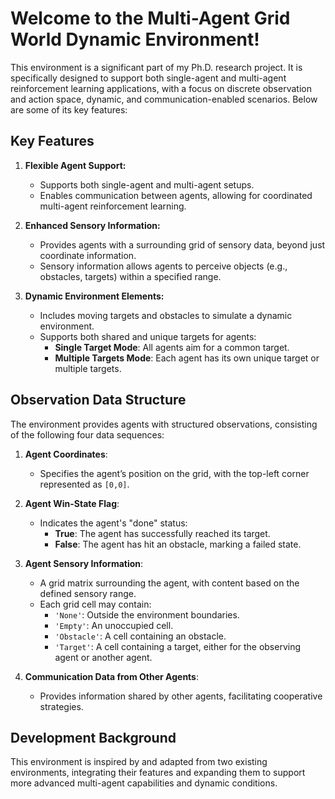 # Welcome to the Multi-Agent Grid World Dynamic Environment!

This environment is a significant part of my Ph.D. research project. It is specifically designed to support both single-agent and multi-agent reinforcement learning applications, with a focus on discrete observation and action space, dynamic, and communication-enabled scenarios. Below are some of its key features:

## Key Features

1. **Flexible Agent Support:**
   - Supports both single-agent and multi-agent setups.
   - Enables communication between agents, allowing for coordinated multi-agent reinforcement learning.

2. **Enhanced Sensory Information:**
   - Provides agents with a surrounding grid of sensory data, beyond just coordinate information.
   - Sensory information allows agents to perceive objects (e.g., obstacles, targets) within a specified range.

3. **Dynamic Environment Elements:**
   - Includes moving targets and obstacles to simulate a dynamic environment.
   - Supports both shared and unique targets for agents:
     - **Single Target Mode**: All agents aim for a common target.
     - **Multiple Targets Mode**: Each agent has its own unique target or multiple targets.

## Observation Data Structure

The environment provides agents with structured observations, consisting of the following four data sequences:

1. **Agent Coordinates**:
   - Specifies the agent’s position on the grid, with the top-left corner represented as `[0,0]`.

2. **Agent Win-State Flag**:
   - Indicates the agent's "done" status:
     - **True**: The agent has successfully reached its target.
     - **False**: The agent has hit an obstacle, marking a failed state.

3. **Agent Sensory Information**:
   - A grid matrix surrounding the agent, with content based on the defined sensory range.
   - Each grid cell may contain:
     - `'None'`: Outside the environment boundaries.
     - `'Empty'`: An unoccupied cell.
     - `'Obstacle'`: A cell containing an obstacle.
     - `'Target'`: A cell containing a target, either for the observing agent or another agent.

4. **Communication Data from Other Agents**:
   - Provides information shared by other agents, facilitating cooperative strategies.

## Development Background

This environment is inspired by and adapted from two existing environments, integrating their features and expanding them to support more advanced multi-agent capabilities and dynamic conditions.
